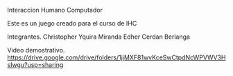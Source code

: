 Interaccion Humano Computador
 
 Este es un juego creado para el curso de IHC
 
 Integrantes.
 Christopher Yquira Miranda
 Edher Cerdan Berlanga
 
 Video demostrativo.
 https://drive.google.com/drive/folders/1jjMXF81wvKceSwCtpdNcWPVWV3HsIwgu?usp=sharing
